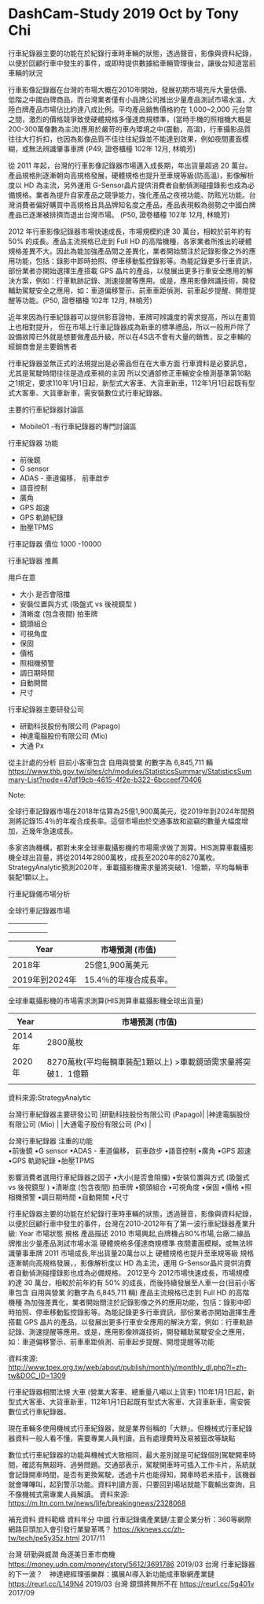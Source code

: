 # DashCam-Study 2019 Oct by Tony Chi

行車紀錄器主要的功能在於紀錄行車時車輛的狀態，透過聲音，影像與資料紀錄，以便於回顧行車中發生的事件，或即時提供數據給車輛管理後台，讓後台知道當前車輛的狀況

行車影像記錄器在台灣的市場大概在2010年開始，發展初期市場充斥大量低價、低階之中國白牌商品，而台灣業者僅有小品牌公司推出少量產品測試市場水溫，大陸白牌產品市場佔比約達八成比例。平均產品銷售價格約在 1,000~2,000 元台幣之間，激烈的價格競爭致使硬體規格多僅達商規標準，(當時手機的照相機大概是200-300萬像數為主流)應用於嚴苛的車內環境之中(震動，高溫)，行車攝影品質往往大打折扣，也因為影像品質不佳往往紀錄並不能達到效果，例如夜間畫面模糊，或無法辨識肇事車牌 (P49, 證卷櫃檯 102年 12月, 林曉芳)

從 2011 年起，台灣的行車影像記錄器市場邁入成長期，年出貨量超過 20 萬台。產品規格則逐漸朝向高規格發展，硬體規格也提升至車規等級(防高溫)，影像解析度以 HD 為主流，另外運用 G-Sensor晶片提供消費者自動偵測碰撞錄影也成為必備規格。業者為提升自家產品之競爭能力，強化產品之夜視功能、防眩光功能。台灣消費者偏好購買中高規格且具品牌知名度之產品，產品表現較為弱勢之中國白牌產品已逐漸被排擠而退出台灣市場。 (P50, 證卷櫃檯 102年 12月, 林曉芳)

2012 年行車影像記錄器市場快速成長，市場規模約達 30 萬台，相較於前年約有 50% 的成長。產品主流規格已走到 Full HD 的高階機種，各家業者所推出的硬體規格差異不大。因此為能加強產品間之差異化，業者開始關注於記錄影像之外的應用功能，包括：錄影中即時拍照、停車移動監控錄影等。為能記錄更多行車資訊，部份業者亦開始選擇生產搭載 GPS 晶片的產品，以發展出更多行車安全應用的解決方案，例如：行車軌跡記錄、測速提醒等應用。或是，應用影像辨識技術，開發輔助駕駛安全之應用，如：車道偏移警示、前車車距偵測、前車起步提醒、開燈提醒等功能。(P50, 證卷櫃檯 102年 12月, 林曉芳)

近年來因為行車紀錄器可以提供影音證物，車牌可辨識度的需求提高，所以在畫質上也相對提升， 但在市場上行車記錄器成為新車的標準禮品，所以一般用戶除了設備故障已外就是想要做產品升級，所以在4S店不會有大量的銷售，反之車輛的經銷商會是主要銷售者

行車紀錄器並無正式的法規提出是必需品但在在大車方面
行車資料是必要訊息，尤其是駕駛時間往往是造成車禍的主因
所以交通部修正車輛安全檢測基準第16點之1規定，要求110年1月1日起，新型式大客車、大貨車新車，112年1月1日起既有型式大客車、大貨車新車，需安裝數位式行車紀錄器。

主要的行車紀錄器討論區
- Mobile01  -有行車紀錄器的專門討論區

行車紀錄器 功能
- 前後鏡
- G sensor
- ADAS - 車道偏移， 前車啟步
- 語音控制
- 廣角
- GPS 超速
- GPS 軌跡紀錄
- 胎壓TPMS

行車記錄器 價位
 1000 -10000

行車紀錄器 推薦

用戶在意
- 大小 是否會阻擋 
- 安裝位置與方式 (吸盤式 vs 後視鏡型 )
- 清晰度 (包含夜間) 拍車牌
- 鏡頭組合
- 可視角度
- 保固
- 價格
- 照相機預警
- 調日期時間
- 自動開關
- 尺寸

行車紀錄器主要研發公司
- 研勤科技股份有限公司 (Papago)
- 神達電腦股份有限公司 (Mio)
- 大通 Px


從主計處的分析
目前小客車包含 自用與營業 的數字為 6,845,711 輛
https://www.thb.gov.tw/sites/ch/modules/StatisticsSummary/StatisticsSummary-List?node=47df19cb-4615-4f2e-b322-6bcceef70406


Note:

全球行車記錄器市場在2018年估算為25億1,900萬美元，從2019年到2024年間預測將記錄15.4％的年複合成長率。這個市場由於交通事故和盜竊的數量大幅度增加，近幾年急速成長。

多家咨詢機構，都對未來全球車載攝影機的市場需求做了測算。HIS測算車載攝影機全球出貨量，將從2014年2800萬枚，成長至2020年的8270萬枚。StrategyAnalytic預測2020年，車載攝影機需求量將突破1．1億顆，平均每輛車裝配1顆以上。




行車紀錄儀市場分析

全球行車記錄器市場



|   |   |   |   |   |
|---|---|---|---|---|
|   |   |   |   |   |
|   |   |   |   |   |
|   |   |   |   |   |


|  Year	         |     市場預測 (市值)       |
|----------------|--------------------------|
| 2018年         |	25億1,900萬美元     |
| 2019年到2024年 |	15.4％的年複合成長率。     |

全球車載攝影機的市場需求測算(HIS測算車載攝影機全球出貨量)

|  Year	  |     市場預測 (市值)                                          |
|---------|-------------------------------------------------------------|
| 2014年  | 2800萬枚                                                     |  
| 2020年  | 8270萬枚(平均每輛車裝配1顆以上) >車載鏡頭需求量將突破1．1億顆    | 
|         |                                                             |

資料來源:StrategyAnalytic

台灣行車紀錄器主要研發公司
|研勤科技股份有限公司 (Papago)|
|神達電腦股份有限公司 (Mio)   |
|大通電子股份有限公司 (Px)    |

台灣行車紀錄器 注重的功能      
•前後鏡
•G sensor
•ADAS - 車道偏移， 前車啟步
•語音控制
•廣角
•GPS 超速
•GPS 軌跡紀錄
•胎壓TPMS

影響消費者選用行車紀錄器之因子
•大小(是否會阻擋)
•安裝位置與方式 (吸盤式 vs 後視鏡型 )
•清晰度 (包含夜間) 拍車牌
•鏡頭組合
•可視角度
•保固
•價格
•照相機預警
•調日期時間
•自動開關
•尺寸


行車紀錄器主要的功能在於紀錄行車時車輛的狀態，透過聲音，影像與資料紀錄，以便於回顧行車中發生的事件，台灣在2010-2012年有了第一波行車紀錄器產業升級:
Year	市場狀態	規格	產品描述
2010	市場興起,白牌機占80%市場,台廠二線品牌推出少量產品測試市場水溫	硬體規格多僅達商規標準	夜間畫面模糊，或無法辨識肇事車牌
2011	市場成長,年出貨量20萬台以上	硬體規格也提升至車規等級	規格逐漸朝向高規格發展，，影像解析度以 HD 為主流，運用 G-Sensor晶片提供消費者自動偵測碰撞錄影也成為必備規格。
2012至今	2012市場快速成長，市場規模約達 30 萬台，相較於前年約有 50% 的成長，而後持續發展至人車一台(目前小客車包含 自用與營業 的數字為 6,845,711 輛) 
	產品主流規格已走到 Full HD 的高階機種	為加強差異化，業者開始關注於記錄影像之外的應用功能，包括：錄影中即時拍照、停車移動監控錄影等。為能記錄更多行車資訊，部份業者亦開始選擇生產搭載 GPS 晶片的產品，以發展出更多行車安全應用的解決方案，例如：行車軌跡記錄、測速提醒等應用。或是，應用影像辨識技術，開發輔助駕駛安全之應用，如：車道偏移警示、前車車距偵測、前車起步提醒、開燈提醒等功能

資料來源: http://www.tpex.org.tw/web/about/publish/monthly/monthly_dl.php?l=zh-tw&DOC_ID=1309

行車紀錄器相關法規
大車
(營業大客車、總重量八噸以上貨車)	110年1月1日起，新型式大客車、大貨車新車，112年1月1日起既有型式大客車、大貨車新車，需安裝數位式行車紀錄器。

現在車輛多使用機械式行車紀錄器，就是業界俗稱的「大餅」。但機械式行車紀錄器資料一般人看不懂，需要專業人員判讀，且有處理費時及易被竄改等缺點

數位式行車紀錄器的功能與機械式大致相同，最大差別就是可紀錄個別駕駛開車時間，確認有無超時、過勞問題。交通部表示，駕駛開車時可插入工作卡片，系統就會記錄開車時間，是否有更換駕駛，透過卡片也能得知，開車時若未插卡，該機器就會嗶嗶叫，起到警示功能。資料判讀方面，只要回到場站就能下載輸出查詢，且不像機械式需專業人員解讀。
資料來源: https://m.ltn.com.tw/news/life/breakingnews/2328068

補充資料
資料範疇		資料年分
中國	行車記錄儀產業鏈/主要企業分析：360等網際網路巨頭加入會引發行業變革嗎？
https://kknews.cc/zh-tw/tech/pe5y35z.html
2017/11

台灣
	研勤與威潤 角逐美日車市商機
https://money.udn.com/money/story/5612/3691786
2019/03
台灣
	行車紀錄器的下一波？　神達總經理張樂群：擴展AI導入新功能成車聯網產業鏈
https://reurl.cc/L149N4
2019/03
台灣	鏡頭將無所不在
https://reurl.cc/5g401v
2017/09



